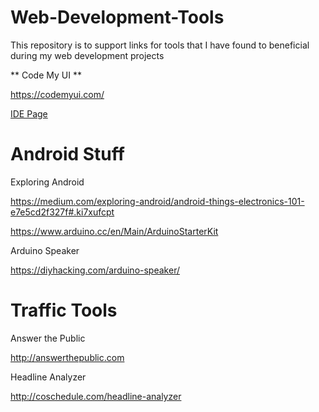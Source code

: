 Web-Development-Tools
=====================

This repository is to support links for tools that I have found to beneficial during my web development projects

** Code My UI **

https://codemyui.com/

<a href="https://github.com/jthurston/Web-Development-Tools/blob/master/ide.md">IDE Page</a>



Android Stuff
===================

Exploring Android

https://medium.com/exploring-android/android-things-electronics-101-e7e5cd2f327f#.ki7xufcpt

https://www.arduino.cc/en/Main/ArduinoStarterKit

Arduino Speaker

https://diyhacking.com/arduino-speaker/


Traffic Tools
===================
Answer the Public

http://answerthepublic.com

Headline Analyzer

http://coschedule.com/headline-analyzer
